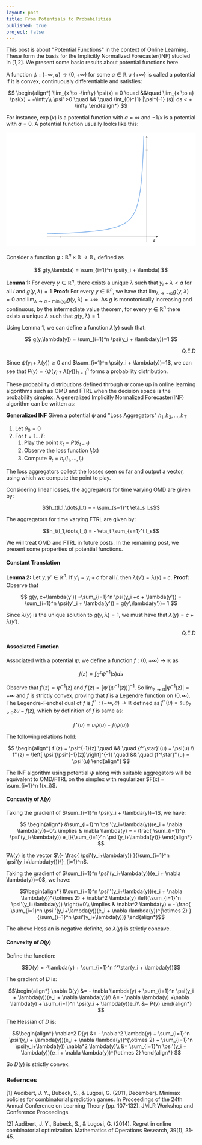 ```yaml
---
layout: post
title: From Potentials to Probabilities
published: true
project: false
---
```



This post is about "Potential Functions" in the context of Online Learning. These form the basis for the Implicitly Normalized Forecaster(INF) studied in [1,2]. We present some basic results about potential functions here.

A function $\psi: (-\infty,a) \to (0,+\infty)$ for some $a \in  \mathbb{R} \cup \{+\infty\}$ is called a potential if it is convex, continuously differentiable and satisfies:

$$
\begin{align*}
\lim_{x \to -\infty} \psi(x) =  0 \quad &&\quad  \lim_{x \to a} \psi(x) = +\infty\\
\psi' >0 \quad && \quad \int_{0}^{1} |\psi^{-1} (s)| ds < + \infty
\end{align*}  
$$

For instance, $\exp(x)$ is a potential function with $a=\infty$ and $-1/x$ is a potential with $a=0$. A potential function usually looks like this:

![](../images/potential_function.png)

Consider a function $g: \mathbb{R}^n \times \mathbb{R} \to \mathbb{R}_+$ defined as

$$
g(y,\lambda) = \sum_{i=1}^n \psi(y_i + \lambda)
$$

**Lemma 1:** For every $y \in \mathbb{R}^n$, there exists a unique $\lambda$ such that $y_i + \lambda < a$ for all $i$ and $g(y, \lambda)=1$
**Proof:**
For every $y \in \mathbb{R}^n$, we have that $\lim_{\lambda \to -\infty} g(y,\lambda) = 0$ and $\lim_{\lambda \to a-\min_i(y_i)} g(y,\lambda) = +\infty$. As $g$ is monotonically increasing and continuous, by the intermediate value theorem, for every $y \in \mathbb{R}^n$ there exists a unique $\lambda$ such that $g(y, \lambda)=1$.

Using Lemma 1, we can define a function $\lambda(y)$ such that:

$$
g(y,\lambda(y)) = \sum_{i=1}^n \psi(y_i + \lambda(y))=1
$$

<p style='text-align: right;'> Q.E.D </p>

Since $\psi(y_i + \lambda(y)) \geq 0$ and $\sum_{i=1}^n \psi(y_i + \lambda(y))=1$, we can see that $P(y) = \{\psi(y_i + \lambda(y))\}_{i=1}^n$ forms a probability distribution.

These probability distributions defined through $\psi$ come up in online learning algorithms such as OMD and FTRL when the decision space is the probability simplex. A generalized Implicitly Normalized Forecaster(INF) algorithm can be written as:

**Generalized INF**
Given a potential $\psi$ and "Loss Aggregators" $h_1,h_2,\dots,h_T$
1. Let $\theta_0 = 0$
2. For $t=1 \dots T:$
   1. Play the point $x_t = P(\theta_{t-1})$
   2. Observe the loss function $l_t(x)$
   3. Compute $\theta_t = h_t(l_1,\dots,l_t)$

The loss aggregators collect the losses seen so far and output a vector, using which we compute the point to play.

Considering linear losses, the aggregators for time varying OMD are given by:

$$h_t(l_1,\dots,l_t) = - \sum_{s=1}^t \eta_s l_s$$

The aggregators for time varying FTRL are given by:

$$h_t(l_1,\dots,l_t) = - \eta_t \sum_{s=1}^t  l_s$$

We will treat OMD and FTRL in future posts. In the remaining post, we present some properties of potential functions.

#### Constant Translation
**Lemma 2:** Let $y, y' \in \mathbb{R}^n$.  If $y'_i = y_i + c$ for all $i$, then $\lambda(y') = \lambda(y)-c$.
**Proof:**
Observe that

$$
g(y, c+\lambda(y')) =\sum_{i=1}^n \psi(y_i +c + \lambda(y')) = \sum_{i=1}^n \psi(y'_i + \lambda(y')) = g(y',\lambda(y'))=  1
$$

Since $\lambda(y)$ is the unique solution to $g(y,\lambda)=1$, we must have that $\lambda(y) = c + \lambda(y')$.
<p style='text-align: right;'> Q.E.D </p>

#### Associated Function
Associated with a potential $\psi$, we define a function $f:(0,+\infty) \to \mathbb{R}$ as

$$
f(z) = \int_{0}^z \psi^{-1}(s) ds
$$

Observe that $f'(z) = \psi^{-1}(z)$  and $f'(z) = \left[ \psi'(\psi^{-1}(z))\right]^{-1}$. So $\lim_{z \to 0}|\psi^{-1}(z)| = +\infty$ and $f$ is strictly convex, proving that $f$ is a Legendre function on $(0,\infty)$. The Legendre-Fenchel dual of $f$ is $f^\star:(-\infty,a) \to  \mathbb{R}$ defined as $f^\star(u) = \sup_{z > 0} zu - f(z)$, which by definition of $f$ is same as:

$$
f^\star(u) = u \psi(u) - f(\psi(u))
$$

The following relations hold:

$$
\begin{align*}
f'(z) = \psi^{-1}(z) \quad && \quad {f^\star}'(u) = \psi(u) \\
f''(z) = \left[ \psi'(\psi^{-1}(z))\right]^{-1} \quad && \quad {f^\star}''(u) = \psi'(u)
\end{align*}
$$

The INF algorithm using potential $\psi$ along with suitable aggregators will be equivalent to OMD/FTRL on the simplex with regularizer $F(x) = \sum_{i=1}^n f(x_i)$.

#### Concavity of $\lambda(y)$
Taking the gradient of $\sum_{i=1}^n \psi(y_i + \lambda(y))=1$, we have:

$$
\begin{align*}
&\sum_{i=1}^n \psi'(y_i+\lambda(y))(e_i + \nabla \lambda(y))=0\\
\implies & \nabla \lambda(y) = - \frac{ \sum_{i=1}^n \psi'(y_i+\lambda(y)) e_i}{\sum_{i=1}^n \psi'(y_i+\lambda(y))}
\end{align*}
$$

$\nabla \lambda(y)$ is the vector $\{- \frac{  \psi'(y_i+\lambda(y)) }{\sum_{i=1}^n \psi'(y_i+\lambda(y))}\}_{i=1}^n$.

Taking the gradient of $\sum_{i=1}^n \psi'(y_i+\lambda(y))(e_i + \nabla \lambda(y))=0$, we have:

$$\begin{align*}
&\sum_{i=1}^n \psi''(y_i+\lambda(y))(e_i + \nabla \lambda(y))^{\otimes 2} + \nabla^2 \lambda(y) \left(\sum_{i=1}^n \psi'(y_i+\lambda(y)) \right)=0\\
\implies & \nabla^2 \lambda(y) = - \frac{ \sum_{i=1}^n \psi''(y_i+\lambda(y))(e_i + \nabla \lambda(y))^{\otimes 2} }{\sum_{i=1}^n \psi'(y_i+\lambda(y))}
\end{align*}$$

The above Hessian is negative definite, so $\lambda(y)$ is strictly concave.

#### Convexity of $D(y)$
Define the function:

$$D(y) = -\lambda(y) + \sum_{i=1}^n f^\star(y_i + \lambda(y))$$

The gradient of $D$ is:

$$\begin{align*}
\nabla D(y) &= - \nabla \lambda(y) + \sum_{i=1}^n \psi(y_i + \lambda(y))(e_i + \nabla \lambda(y))\\
&= - \nabla \lambda(y) +\nabla \lambda(y) + \sum_{i=1}^n \psi(y_i + \lambda(y))e_i\\
&= P(y)
\end{align*}
$$

The Hessian of $D$ is:

$$\begin{align*}
\nabla^2 D(y) &= - \nabla^2 \lambda(y) + \sum_{i=1}^n \psi'(y_i + \lambda(y))(e_i + \nabla \lambda(y))^{\otimes 2} + \sum_{i=1}^n \psi(y_i+\lambda(y)) \nabla^2 \lambda(y)\\
&= \sum_{i=1}^n \psi'(y_i + \lambda(y))(e_i + \nabla \lambda(y))^{\otimes 2}
\end{align*}
$$

So $D(y)$ is strictly convex.

### Refernces
[1] Audibert, J. Y., Bubeck, S., & Lugosi, G. (2011, December). Minimax policies for combinatorial prediction games. In Proceedings of the 24th Annual Conference on Learning Theory (pp. 107-132). JMLR Workshop and Conference Proceedings.

[2] Audibert, J. Y., Bubeck, S., & Lugosi, G. (2014). Regret in online combinatorial optimization. Mathematics of Operations Research, 39(1), 31-45.
